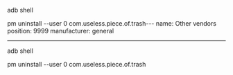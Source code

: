 adb shell

pm uninstall --user 0 com.useless.piece.of.trash---
name: Other vendors
position: 9999
manufacturer: general

---
adb shell

pm uninstall --user 0 com.useless.piece.of.trash

